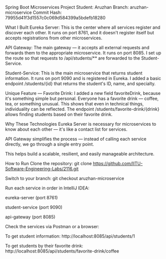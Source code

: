Spring Boot Microservices Project
Student: Aruzhan
Branch: aruzhan-microservice
Commit Hash: 79955d41f3d1557c0c069d584399a5bdefb18280

What I Built
Eureka Server:
This is the center where all services register and discover each other. It runs on port 8761, and it doesn't register itself but accepts registrations from other microservices.

API Gateway:
The main gateway — it accepts all external requests and forwards them to the appropriate microservice. It runs on port 8085. I set up the route so that requests to /api/students/** are forwarded to the Student-Service.

Student-Service:
This is the main microservice that returns student information. It runs on port 9090 and is registered in Eureka. I added a basic endpoint /students/{id} that returns the student's ID, name, and specialty.

Unique Feature — Favorite Drink:
I added a new field favoriteDrink, because it's something simple but personal. Everyone has a favorite drink — coffee, tea, or something unusual. This shows that even in technical things, individuality can be reflected. The endpoint /students/favorite-drink/{drink} allows finding students based on their favorite drink.

Why These Technologies
Eureka Server is necessary for microservices to know about each other — it's like a contact list for services.

API Gateway simplifies the process — instead of calling each service directly, we go through a single entry point.

This helps build a scalable, resilient, and easily manageable architecture.

How to Run
Clone the repository:
git clone https://github.com/IITU-Software-Engineering-Labs/2116.git

Switch to your branch:
git checkout aruzhan-microservice

Run each service in order in IntelliJ IDEA:

eureka-server (port 8761)

student-service (port 9090)

api-gateway (port 8085)

Check the services via Postman or a browser:

To get student information:
http://localhost:8085/api/students/1

To get students by their favorite drink:
http://localhost:8085/api/students/favorite-drink/coffee
